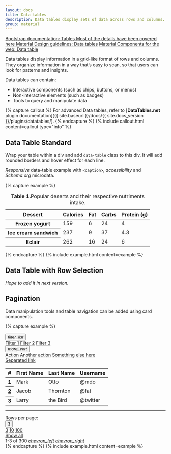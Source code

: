 ```yaml
---
layout: docs
title: Data tables
description: Data tables display sets of data across rows and columns.
group: material
---
```


<div class="list-group my-lg-5">
    <a href="{{ site.baseurl }}/docs/{{ site.docs_version }}/content/tables/" target="_blank" class="list-group-item list-group-item-action d-flex list-group-item-two-line font-weight-bold">
      <span class="list-group-item-icon lgi-icon-bs"></span>
      <span class="list-group-item-text">
        <span>Bootstrap documentation: Tables</span>
        <span>Most of the details have been covered here</span>
      </span>
    </a>
    <a href="https://material.io/components/data-tables" class="list-group-item list-group-item-action d-flex font-weight-bold">
      <span class="list-group-item-icon lgi-icon-md"></span>
      Material Design guidelines: Data tables</a>
    <a href="https://material-components.github.io/material-components-web-catalog/#/component/data-table" class="list-group-item list-group-item-action d-flex font-weight-bold">
      <span class="list-group-item-icon lgi-icon-mdc"></span>
      Material Components for the web: Data table</a>
</div>

Data tables display information in a grid-like format of rows and columns. They organize information in a way that’s easy to scan, so that users can look for patterns and insights.

Data tables can contain:

* Interactive components (such as chips, buttons, or menus)
* Non-interactive elements (such as badges)
* Tools to query and manipulate data

{% capture callout %}
For advanced Data tables, refer to [**DataTables.net** plugin documentation]({{ site.baseurl }}/docs/{{ site.docs_version }}/plugins/datatables/).
{% endcapture %}
{% include callout.html content=callout type="info" %}

## Data Table Standard

Wrap your table within a div and add `data-table` class to this div. It will add rounded borders and hover effect for each line.

*Responsive* data-table example with `<caption>`, *accessibility* and *Schema.org* microdata.

{% capture example %}
<div class="data-table" role="region" aria-labelledby="table-caption01" tabindex="0">
  <table class="table" itemscope itemtype="https://schema.org/Table">
    <caption id="table-caption01" itemprop="about"><b>Table 1.</b>Popular deserts and their respective nutriments intake.</caption>
    <thead>
      <tr>
        <th scope="col">Dessert</th>
        <th scope="col" class="text-right">Calories</th>
        <th scope="col" class="text-right">Fat</th>
        <th scope="col" class="text-right">Carbs</th>
        <th scope="col" class="text-right">Protein (g)</th>
      </tr>
    </thead>
    <tbody>
      <tr>
        <th scope="row">Frozen yogurt</th>
        <td class="text-right">159</td>
        <td class="text-right">6</td>
        <td class="text-right">24</td>
        <td class="text-right">4</td>
      </tr>
      <tr>
        <th scope="row">Ice cream sandwich</th>
        <td class="text-right">237</td>
        <td class="text-right">9</td>
        <td class="text-right">37</td>
        <td class="text-right">4.3</td>
      </tr>
      <tr>
        <th scope="row">Eclair</th>
        <td class="text-right">262</td>
        <td class="text-right">16</td>
        <td class="text-right">24</td>
        <td class="text-right">6</td>
      </tr>
    </tbody>
  </table>
</div>
{% endcapture %}
{% include example.html content=example %}

## Data Table with Row Selection

*Hope to add it in next version.*

## Pagination

Data manipulation tools and table navigation can be added using card components.

{% capture example %}
<div class="card">
  <div class="card-header d-flex pr-0">
    <div class="dropdown">
      <button aria-expanded="false" aria-haspopup="true" class="btn btn-flat my-0" data-toggle="dropdown" id="cardTableDrop1" type="button"><i class="material-icons">filter_list</i></button>
      <div aria-labelledby="cardTableDrop1" class="dropdown-menu opdown-menu-right menu">
        <a class="dropdown-item" href="#">Filter 1</a>
        <a class="dropdown-item" href="#">Filter 2</a>
        <a class="dropdown-item" href="#">Filter 3</a>
      </div>
    </div>
    <div class="dropdown ml-auto">
      <button aria-expanded="false" aria-haspopup="true" class="btn btn-flat my-0" data-toggle="dropdown" id="cardTableDrop2" type="button"><i class="material-icons">more_vert</i></button>
      <div aria-labelledby="cardTableDrop2" class="dropdown-menu dropdown-menu-right menu">
        <a class="dropdown-item" href="#">Action</a>
        <a class="dropdown-item" href="#">Another action</a>
        <a class="dropdown-item" href="#">Something else here</a>
        <div class="dropdown-divider"></div>
        <a class="dropdown-item" href="#">Separated link</a>
      </div>
    </div>
  </div>
  <table class="table mb-0">
    <thead>
      <tr>
        <th scope="col">#</th>
        <th scope="col">First Name</th>
        <th scope="col">Last Name</th>
        <th scope="col">Username</th>
      </tr>
    </thead>
    <tbody>
      <tr>
        <th scope="row">1</th>
        <td>Mark</td>
        <td>Otto</td>
        <td>@mdo</td>
      </tr>
      <tr>
        <th scope="row">2</th>
        <td>Jacob</td>
        <td>Thornton</td>
        <td>@fat</td>
      </tr>
      <tr>
        <th scope="row">3</th>
        <td>Larry</td>
        <td>the Bird</td>
        <td>@twitter</td>
      </tr>
    </tbody>
  </table>
  <hr class="my-0 w-100">
  <div class="card-actions align-items-center justify-content-end">
    <span class="align-self-center mb-1 mx-1 text-muted">Rows per page:</span>
    <div class="dropdown">
      <button aria-expanded="false" aria-haspopup="true" class="btn btn-flat dropdown-toggle" data-toggle="dropdown" type="button">3</button>
      <div class="dropdown-menu dropdown-menu-right menu">
        <a class="dropdown-item active" href="#">3</a>
        <a class="dropdown-item" href="#">10</a>
        <a class="dropdown-item" href="#">100</a>
        <div class="dropdown-divider"></div>
        <a class="dropdown-item" href="#">Show all</a>
      </div>
    </div>
    <span class="align-self-center mb-1 mr-2">1-3 of 300</span>
    <a class="btn btn-flat" href="#"><i class="material-icons">chevron_left</i></a>
    <a class="btn btn-flat" href="#"><i class="material-icons">chevron_right</i></a>
  </div>
</div>
{% endcapture %}
{% include example.html content=example %}
